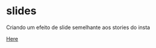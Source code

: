 # slides
Criando um efeito de slide semelhante aos stories do insta

[Here](https://mbarbosasan.github.io/slides/)
